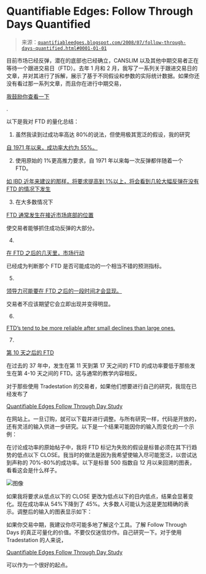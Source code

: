 <!--yml

类别：未分类

日期：2024-05-18 08:11:54

-->

# Quantifiable Edges: Follow Through Days Quantified

> 来源：[`quantifiableedges.blogspot.com/2008/07/follow-through-days-quantified.html#0001-01-01`](http://quantifiableedges.blogspot.com/2008/07/follow-through-days-quantified.html#0001-01-01)

目前市场已经反弹，潜在的底部也已经确立，CANSLIM 以及其他中期交易者正在等待一个跟进交易日（FTD）。去年 1 月和 2 月，我写了一系列关于跟进交易日的文章，并对其进行了拆解，展示了基于不同假设和参数的实际统计数据。如果你还没有看过那一系列文章，而且你在进行中期交易，

[我鼓励你查看一下](http://quantifiableedges.blogspot.com/search/label/IBD%20Follow%20Through%20Day)

.

以下是我对 FTD 的量化总结：

1) 虽然我读到过成功率高达 80%的说法，但使用极其宽泛的假设，我的研究

[自 1971 年以来，成功率大约为 55%。](http://quantifiableedges.blogspot.com/2008/01/ibd-follow-through-days-pt-1-are-they.html)

2) 使用原始的 1%更高推力要求，自 1971 年以来每一次反弹都伴随着一个 FTD。

[如 IBD 近年来建议的那样，将要求提高到 1%以上，将会看到几轮大幅反弹在没有 FTD 的情况下发生](http://quantifiableedges.blogspot.com/2008/01/follow-through-days-pt-2-does-every.html)

3) 在大多数情况下

[FTD 通常发生在接近市场底部的位置](http://quantifiableedges.blogspot.com/2008/01/follow-through-days-pt-3-do-they-miss.html)

使交易者能够抓住成功反弹的大部分。

4)

[在 FTD 之后的几天里，市场行动](http://quantifiableedges.blogspot.com/2008/02/short-term-implications-of-follow.html)

已经成为判断那个 FTD 是否可能成功的一个相当不错的预测指标。

5)

[领导力可能要在 FTD 之后的一段时间才会显现。](http://quantifiableedges.blogspot.com/2008/02/is-leadership-breadth-important-for.html)

交易者不应该期望它会立即出现并变得明显。

6)

[FTD’s tend to be more reliable after small declines than large ones.](http://quantifiableedges.blogspot.com/2008/02/follow-through-days-better-after-small.html)

7)

[第 10 天之后的 FTD](http://quantifiableedges.blogspot.com/2008/02/are-ibd-follow-through-days-after-day.html)

在过去的 37 年中，发生在第 11 天到第 17 天之间的 FTD 的成功率要低于那些发生在第 4-10 天之间的 FTD。这与通常的教学内容相反。

对于那些使用 Tradestation 的交易者，如果他们想要进行自己的研究，我现在已经发布了

[Quantifiable Edges Follow Through Day Study](http://www.quantifiableedges.com/studies.html)

在网站上。一旦订购，就可以下载并进行调整。与所有研究一样，代码是开放的，还有灵活的输入供进一步研究。以下是一个结果可能因你的输入而变化的一个示例：

在讨论成功率的原始帖子中，我将 FTD 标记为失败的假设是标普必须在其下行趋势的低点以下 CLOSE。我当时的做法是因为我希望使输入尽可能宽泛，以尝试达到声称的 70%-80%的成功率。以下是标普 500 指数自 12 月以来回溯的图表，看看这会是什么样子。

![图像](https://blogger.googleusercontent.com/img/b/R29vZ2xl/AVvXsEidZj4t4oQwvmm3ZmjoEMa-YCO_oYttMtlRgLWA7pxmjIfX4Wvl-fwLyfRESeYf33KqYhqfzY0kLYK-LTOaFWI30K8x0dzH-mEuVk_8nW1dJ40r_8cI46HrN42IJGVBmLR9RVHQhRyHFmM/s1600-h/2008-7-21+FTD+1.jpg)

如果我将要求从低点以下的 CLOSE 更改为低点以下的日内低点，结果会显著变化。现在成功率从 54%下降到了 45%。大多数人可能认为这是更加精确的表示。调整后的输入的图表显示如下：

如果你交易中期，我建议你尽可能多地了解这个工具。了解 Follow Through Days 的真正可量化的价值。不要仅仅迷信炒作。自己研究一下。对于使用 Tradestation 的人来说，

[Quantifiable Edges Follow Through Day Study](http://www.quantifiableedges.com/code.html)

可以作为一个很好的起点。
